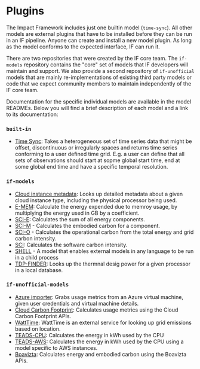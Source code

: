 # Plugins

The Impact Framework includes just one builtin model (`time-sync`). All other models are external plugins that have to be installed before they can be run in an IF pipeline. Anyone can create and install a new model plugin. As long as the model conforms to the expected interface, IF can run it.

There are two repositories that were created by the IF core team. The `if-models` repository contains the "core" set of models that IF developers will maintain and support. We also provide a second repository of `if-unofficial` models that are mainly re-implementations of existing third party models or code that we expect community members to maintain independently of the IF core team.

Documentation for the specific individual models are available in the model READMEs. Below you will find a brief description of each model and a link to its documentation:

### `built-in`

* [Time Sync](https://github.com/Green-Software-Foundation/if/tree/dev/src/models#time-sync): Takes a heterogeneous set of time series data that might be offset, discontinuous or irregularly spaces and returns time series conforming to a user defined time grid. E.g. a user can define that all sets of observations should start at sopme global start time, end at some global end time and have a specific temporal resolution. 


### `if-models`


* [Cloud instance metadata](https://github.com/Green-Software-Foundation/if-models/blob/main/src/lib/cloud-instance-metadata/README.md): Looks up detailed metadata about a given cloud instance type, including the physical processor being used.
* [E-MEM](https://github.com/Green-Software-Foundation/if-models/blob/main/src/lib/e-mem/README.md): Calculate the energy expended due to memroy usage, by multiplying the energy used in GB by a coefficient.
* [SCI-E](https://github.com/Green-Software-Foundation/if-models/blob/main/src/lib/sci-e/README.md): Calculates the sum of all energy components.
* [SCI-M](https://github.com/Green-Software-Foundation/if-models/blob/main/src/lib/sci-m/README.md) - Calculates the embodied carbon for a component.
* [SCI-O](https://github.com/Green-Software-Foundation/if-models/blob/main/src/lib/sci-o/index.ts) - Calculates the operational carbon from the total energy and grid carbon intensity.
* [SCI](https://github.com/Green-Software-Foundation/if-models/blob/main/src/lib/sci/README.md): Calculates the software carbon intensity.
* [SHELL](https://github.com/Green-Software-Foundation/if-models/blob/main/src/lib/shell/README.md) - A model that enables external models in any language to be run in a child process
* [TDP-FINDER](https://github.com/Green-Software-Foundation/if-models/tree/main/src/lib/tdp-finder): Looks up the thermnal desig power for a given processor in a local database.
 

### `if-unofficial-models`

* [Azure importer](https://github.com/Green-Software-Foundation/if-unofficial-models/blob/main/src/lib/azure-importer/README.md): Grabs usage metrics from an Azure virtual machine, given user credentials and virtual machine details.
* [Cloud Carbon Footprint](https://github.com/Green-Software-Foundation/if-unofficial-models/blob/main/src/lib/ccf/README.md): Calculates usage metrics using the Cloud Carbon Footprint APIs.
* [WattTime](https://github.com/Green-Software-Foundation/if-unofficial-models/blob/main/src/lib/watt-time/README.md): WattTime is an external service for looking up grid emissions based on location.
* [TEADS-CPU](https://github.com/Green-Software-Foundation/if-unofficial-models/blob/main/src/lib/teads-curve/README.md): Calculates the energy in kWh used by the CPU
* [TEADS-AWS](https://github.com/Green-Software-Foundation/if-unofficial-models/blob/main/src/lib/teads-aws/README.md): Calculates the energy in kWh used by the CPU using a model specific to AWS instances.
* [Boavizta](https://github.com/Green-Software-Foundation/if-unofficial-models/blob/main/src/lib/boavizta/README.md): Calculates energy and embodied carbon using the Boavizta APIs.
